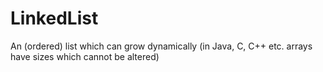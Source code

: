 # LinkedList
An (ordered) list which can grow dynamically (in Java, C, C++ etc. arrays have sizes which cannot be altered)